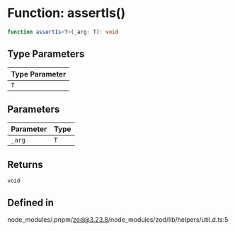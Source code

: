 # Function: assertIs()

```ts
function assertIs<T>(_arg: T): void
```

## Type Parameters

| Type Parameter |
| ------ |
| `T` |

## Parameters

| Parameter | Type |
| ------ | ------ |
| `_arg` | `T` |

## Returns

`void`

## Defined in

node\_modules/.pnpm/zod@3.23.8/node\_modules/zod/lib/helpers/util.d.ts:5
